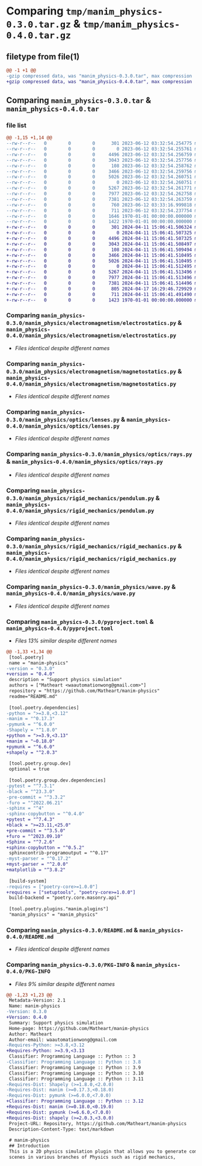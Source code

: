 # Comparing `tmp/manim_physics-0.3.0.tar.gz` & `tmp/manim_physics-0.4.0.tar.gz`

## filetype from file(1)

```diff
@@ -1 +1 @@
-gzip compressed data, was "manim_physics-0.3.0.tar", max compression
+gzip compressed data, was "manim_physics-0.4.0.tar", max compression
```

## Comparing `manim_physics-0.3.0.tar` & `manim_physics-0.4.0.tar`

### file list

```diff
@@ -1,15 +1,14 @@
--rw-r--r--   0        0        0      301 2023-06-12 03:32:54.254775 manim_physics-0.3.0/manim_physics/__init__.py
--rw-r--r--   0        0        0        0 2023-06-12 03:32:54.255761 manim_physics-0.3.0/manim_physics/electromagnetism/__init__.py
--rw-r--r--   0        0        0     4496 2023-06-12 03:32:54.256759 manim_physics-0.3.0/manim_physics/electromagnetism/electrostatics.py
--rw-r--r--   0        0        0     3043 2023-06-12 03:32:54.257756 manim_physics-0.3.0/manim_physics/electromagnetism/magnetostatics.py
--rw-r--r--   0        0        0      108 2023-06-12 03:32:54.258762 manim_physics-0.3.0/manim_physics/optics/__init__.py
--rw-r--r--   0        0        0     3466 2023-06-12 03:32:54.259756 manim_physics-0.3.0/manim_physics/optics/lenses.py
--rw-r--r--   0        0        0     5026 2023-06-12 03:32:54.260751 manim_physics-0.3.0/manim_physics/optics/rays.py
--rw-r--r--   0        0        0        0 2023-06-12 03:32:54.260751 manim_physics-0.3.0/manim_physics/rigid_mechanics/__init__.py
--rw-r--r--   0        0        0     5267 2023-06-12 03:32:54.261771 manim_physics-0.3.0/manim_physics/rigid_mechanics/pendulum.py
--rw-r--r--   0        0        0     7977 2023-06-12 03:32:54.262758 manim_physics-0.3.0/manim_physics/rigid_mechanics/rigid_mechanics.py
--rw-r--r--   0        0        0     7381 2023-06-12 03:32:54.263759 manim_physics-0.3.0/manim_physics/wave.py
--rw-r--r--   0        0        0      760 2023-06-12 03:33:16.999818 manim_physics-0.3.0/pyproject.toml
--rw-r--r--   0        0        0      711 2023-06-12 03:32:54.237754 manim_physics-0.3.0/README.md
--rw-r--r--   0        0        0     1646 1970-01-01 00:00:00.000000 manim_physics-0.3.0/setup.py
--rw-r--r--   0        0        0     1422 1970-01-01 00:00:00.000000 manim_physics-0.3.0/PKG-INFO
+-rw-r--r--   0        0        0      301 2024-04-11 15:06:41.506324 manim_physics-0.4.0/manim_physics/__init__.py
+-rw-r--r--   0        0        0        0 2024-04-11 15:06:41.507325 manim_physics-0.4.0/manim_physics/electromagnetism/__init__.py
+-rw-r--r--   0        0        0     4496 2024-04-11 15:06:41.507325 manim_physics-0.4.0/manim_physics/electromagnetism/electrostatics.py
+-rw-r--r--   0        0        0     3043 2024-04-11 15:06:41.508497 manim_physics-0.4.0/manim_physics/electromagnetism/magnetostatics.py
+-rw-r--r--   0        0        0      108 2024-04-11 15:06:41.509494 manim_physics-0.4.0/manim_physics/optics/__init__.py
+-rw-r--r--   0        0        0     3466 2024-04-11 15:06:41.510495 manim_physics-0.4.0/manim_physics/optics/lenses.py
+-rw-r--r--   0        0        0     5026 2024-04-11 15:06:41.510495 manim_physics-0.4.0/manim_physics/optics/rays.py
+-rw-r--r--   0        0        0        0 2024-04-11 15:06:41.512495 manim_physics-0.4.0/manim_physics/rigid_mechanics/__init__.py
+-rw-r--r--   0        0        0     5267 2024-04-11 15:06:41.513496 manim_physics-0.4.0/manim_physics/rigid_mechanics/pendulum.py
+-rw-r--r--   0        0        0     7977 2024-04-11 15:06:41.513496 manim_physics-0.4.0/manim_physics/rigid_mechanics/rigid_mechanics.py
+-rw-r--r--   0        0        0     7381 2024-04-11 15:06:41.514496 manim_physics-0.4.0/manim_physics/wave.py
+-rw-r--r--   0        0        0      805 2024-04-17 16:29:46.729929 manim_physics-0.4.0/pyproject.toml
+-rw-r--r--   0        0        0      711 2024-04-11 15:06:41.491490 manim_physics-0.4.0/README.md
+-rw-r--r--   0        0        0     1423 1970-01-01 00:00:00.000000 manim_physics-0.4.0/PKG-INFO
```

### Comparing `manim_physics-0.3.0/manim_physics/electromagnetism/electrostatics.py` & `manim_physics-0.4.0/manim_physics/electromagnetism/electrostatics.py`

 * *Files identical despite different names*

### Comparing `manim_physics-0.3.0/manim_physics/electromagnetism/magnetostatics.py` & `manim_physics-0.4.0/manim_physics/electromagnetism/magnetostatics.py`

 * *Files identical despite different names*

### Comparing `manim_physics-0.3.0/manim_physics/optics/lenses.py` & `manim_physics-0.4.0/manim_physics/optics/lenses.py`

 * *Files identical despite different names*

### Comparing `manim_physics-0.3.0/manim_physics/optics/rays.py` & `manim_physics-0.4.0/manim_physics/optics/rays.py`

 * *Files identical despite different names*

### Comparing `manim_physics-0.3.0/manim_physics/rigid_mechanics/pendulum.py` & `manim_physics-0.4.0/manim_physics/rigid_mechanics/pendulum.py`

 * *Files identical despite different names*

### Comparing `manim_physics-0.3.0/manim_physics/rigid_mechanics/rigid_mechanics.py` & `manim_physics-0.4.0/manim_physics/rigid_mechanics/rigid_mechanics.py`

 * *Files identical despite different names*

### Comparing `manim_physics-0.3.0/manim_physics/wave.py` & `manim_physics-0.4.0/manim_physics/wave.py`

 * *Files identical despite different names*

### Comparing `manim_physics-0.3.0/pyproject.toml` & `manim_physics-0.4.0/pyproject.toml`

 * *Files 13% similar despite different names*

```diff
@@ -1,33 +1,34 @@
 [tool.poetry]
 name = "manim-physics"
-version = "0.3.0"
+version = "0.4.0"
 description = "Support physics simulation"
 authors = ["Matheart <waautomationwong@gmail.com>"]
 repository = "https://github.com/Matheart/manim-physics"
 readme="README.md"
 
 [tool.poetry.dependencies]
-python = ">=3.8,<3.12"
-manim = "^0.17.3"
-pymunk = "^6.0.0"
-Shapely = "^1.8.0"
+python = ">=3.9,<3.13"
+manim = "~0.18.0"
+pymunk = "^6.6.0"
+shapely = "^2.0.3"
 
 [tool.poetry.group.dev]
 optional = true
 
 [tool.poetry.group.dev.dependencies]
-pytest = "^7.3.1"
-black = "^23.3.0"
-pre-commit = "^3.3.2"
-furo = "^2022.06.21"
-sphinx = "^4"
-sphinx-copybutton = "^0.4.0"
+pytest = "^7.4.3"
+black = ">=23.11,<25.0"
+pre-commit = "^3.5.0"
+furo = "^2023.09.10"
+Sphinx = "^7.2.6"
+sphinx-copybutton = "^0.5.2"
 sphinxcontrib-programoutput = "^0.17"
-myst-parser = "^0.17.2"
+myst-parser = "^2.0.0"
+matplotlib = "^3.8.2"
 
 [build-system]
-requires = ["poetry-core>=1.0.0"]
+requires = ["setuptools", "poetry-core>=1.0.0"]
 build-backend = "poetry.core.masonry.api"
 
 [tool.poetry.plugins."manim.plugins"]
 "manim_physics" = "manim_physics"
```

### Comparing `manim_physics-0.3.0/README.md` & `manim_physics-0.4.0/README.md`

 * *Files identical despite different names*

### Comparing `manim_physics-0.3.0/PKG-INFO` & `manim_physics-0.4.0/PKG-INFO`

 * *Files 9% similar despite different names*

```diff
@@ -1,23 +1,23 @@
 Metadata-Version: 2.1
 Name: manim-physics
-Version: 0.3.0
+Version: 0.4.0
 Summary: Support physics simulation
 Home-page: https://github.com/Matheart/manim-physics
 Author: Matheart
 Author-email: waautomationwong@gmail.com
-Requires-Python: >=3.8,<3.12
+Requires-Python: >=3.9,<3.13
 Classifier: Programming Language :: Python :: 3
-Classifier: Programming Language :: Python :: 3.8
 Classifier: Programming Language :: Python :: 3.9
 Classifier: Programming Language :: Python :: 3.10
 Classifier: Programming Language :: Python :: 3.11
-Requires-Dist: Shapely (>=1.8.0,<2.0.0)
-Requires-Dist: manim (>=0.17.3,<0.18.0)
-Requires-Dist: pymunk (>=6.0.0,<7.0.0)
+Classifier: Programming Language :: Python :: 3.12
+Requires-Dist: manim (>=0.18.0,<0.19.0)
+Requires-Dist: pymunk (>=6.6.0,<7.0.0)
+Requires-Dist: shapely (>=2.0.3,<3.0.0)
 Project-URL: Repository, https://github.com/Matheart/manim-physics
 Description-Content-Type: text/markdown
 
 # manim-physics 
 ## Introduction
 This is a 2D physics simulation plugin that allows you to generate complicated
 scenes in various branches of Physics such as rigid mechanics,
```

